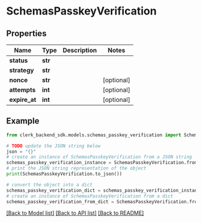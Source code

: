 # SchemasPasskeyVerification


## Properties

Name | Type | Description | Notes
------------ | ------------- | ------------- | -------------
**status** | **str** |  | 
**strategy** | **str** |  | 
**nonce** | **str** |  | [optional] 
**attempts** | **int** |  | [optional] 
**expire_at** | **int** |  | [optional] 

## Example

```python
from clerk_backend_sdk.models.schemas_passkey_verification import SchemasPasskeyVerification

# TODO update the JSON string below
json = "{}"
# create an instance of SchemasPasskeyVerification from a JSON string
schemas_passkey_verification_instance = SchemasPasskeyVerification.from_json(json)
# print the JSON string representation of the object
print(SchemasPasskeyVerification.to_json())

# convert the object into a dict
schemas_passkey_verification_dict = schemas_passkey_verification_instance.to_dict()
# create an instance of SchemasPasskeyVerification from a dict
schemas_passkey_verification_from_dict = SchemasPasskeyVerification.from_dict(schemas_passkey_verification_dict)
```
[[Back to Model list]](../README.md#documentation-for-models) [[Back to API list]](../README.md#documentation-for-api-endpoints) [[Back to README]](../README.md)


